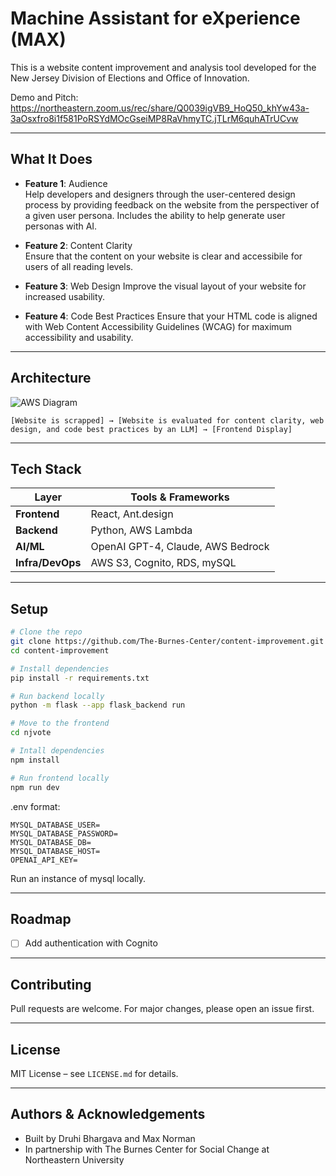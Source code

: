 
# Machine Assistant for eXperience (MAX)

This is a website content improvement and analysis tool developed for the New Jersey Division of Elections and Office of Innovation. 

Demo and Pitch: https://northeastern.zoom.us/rec/share/Q0039igVB9_HoQ50_khYw43a-3aOsxfro8i1f581PoRSYdMOcGseiMP8RaVhmyTC.jTLrM6quhATrUCvw

---

## What It Does

- **Feature 1**: Audience  
  Help developers and designers through the user-centered design process by providing feedback on the website from the perspectiver of a 
  given user persona. Includes the ability to help generate user personas with AI.

- **Feature 2**: Content Clarity  
  Ensure that the content on your website is clear and accessibile for users of all reading levels. 

- **Feature 3**: Web Design
  Improve the visual layout of your website for increased usability.

- **Feature 4**: Code Best Practices
  Ensure that your HTML code is aligned with Web Content Accessibility Guidelines (WCAG) for maximum accessibility and usability. 

---

## Architecture

![AWS Diagram](https://github.com/user-attachments/assets/ab7c4c4d-8f53-4ff8-ab02-7a4fdb64d7cc)

```
[Website is scrapped] → [Website is evaluated for content clarity, web design, and code best practices by an LLM] → [Frontend Display]
```

---

## Tech Stack

| Layer          | Tools & Frameworks                                      |
|----------------|---------------------------------------------------------|
| **Frontend**   | React, Ant.design                                       |
| **Backend**    | Python, AWS Lambda                                      |
| **AI/ML**      | OpenAI GPT-4, Claude, AWS Bedrock                       |
| **Infra/DevOps**| AWS S3, Cognito, RDS, mySQL                            |

---

## Setup

```bash
# Clone the repo
git clone https://github.com/The-Burnes-Center/content-improvement.git
cd content-improvement

# Install dependencies
pip install -r requirements.txt

# Run backend locally
python -m flask --app flask_backend run

# Move to the frontend
cd njvote

# Intall dependencies
npm install

# Run frontend locally
npm run dev
```

.env format: 
```
MYSQL_DATABASE_USER=
MYSQL_DATABASE_PASSWORD=
MYSQL_DATABASE_DB=
MYSQL_DATABASE_HOST=
OPENAI_API_KEY=
```
Run an instance of mysql locally. 

<!-- ---

## �� Core Modules

| Module              | Description                                                                 |
|---------------------|-----------------------------------------------------------------------------|
| `ocr_processor.py`  | Extracts text from PDFs using AWS Textract or Mistral                       |
| `redactor.py`       | Detects and removes PII using AWS Comprehend                                |
| `agent_runner.py`   | Manages LLM agents that handle summarization, translation, and chat         |
| `api.py`            | FastAPI-based REST endpoints for frontend consumption                       |
| `db_handler.py`     | Interfaces with DynamoDB for structured read/write                          | -->

---

## Roadmap

- [ ] Add authentication with Cognito

---

## Contributing

Pull requests are welcome. For major changes, please open an issue first.

---

## License

MIT License – see `LICENSE.md` for details.

---

## Authors & Acknowledgements

- Built by Druhi Bhargava and Max Norman 
- In partnership with The Burnes Center for Social Change at Northeastern University
